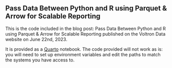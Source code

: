 ## Pass Data Between Python and R using Parquet & Arrow for Scalable Reporting


This is the code included in the blog post: Pass Data Between Python and R using
Parquet & Arrow for Scalable Reporting published on the Voltron Data website on
June 22nd, 2023.

It is provided as a [Quarto](https://quarto.org) notebook. The code provided
will not work as is: you will need to set up environment variables and edit the
paths to match the systems you have access to.
